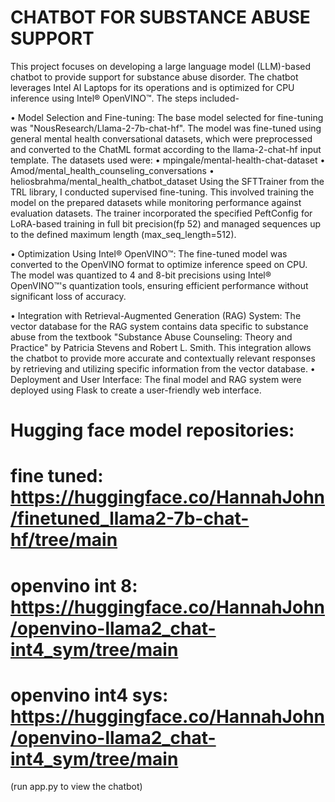# CHATBOT FOR SUBSTANCE ABUSE SUPPORT 

This project focuses on developing a large language model (LLM)-based chatbot to provide support for substance abuse disorder. The chatbot leverages Intel AI Laptops for its operations and is optimized for CPU inference using Intel® OpenVINO™. The steps included-

•  Model Selection and Fine-tuning: The base model selected for fine-tuning was "NousResearch/Llama-2-7b-chat-hf". The model was fine-tuned using general mental health conversational datasets, which were preprocessed and converted to the ChatML format according to the llama-2-chat-hf input template. The datasets used were:
•	mpingale/mental-health-chat-dataset
•	Amod/mental_health_counseling_conversations
•	heliosbrahma/mental_health_chatbot_dataset
Using the SFTTrainer from the TRL library, I conducted supervised fine-tuning. This involved training the model on the prepared datasets while monitoring performance against evaluation datasets. The trainer incorporated the specified PeftConfig for LoRA-based training in full bit precision(fp 52) and managed sequences up to the defined maximum length (max_seq_length=512).
 
•  Optimization Using Intel® OpenVINO™: The fine-tuned model was converted to the OpenVINO format to optimize inference speed on CPU. The model was quantized to 4 and 8-bit precisions using Intel® OpenVINO™'s quantization tools, ensuring efficient performance without significant loss of accuracy.

•  Integration with Retrieval-Augmented Generation (RAG) System: The vector database for the RAG system contains data specific to substance abuse from the textbook "Substance Abuse Counseling: Theory and Practice" by Patricia Stevens and Robert L. Smith. This integration allows the chatbot to provide more accurate and contextually relevant responses by retrieving and utilizing specific information from the vector database.
•  Deployment and User Interface: The final model and RAG system were deployed using Flask to create a user-friendly web interface.

# Hugging face model repositories:
# fine tuned: https://huggingface.co/HannahJohn/finetuned_llama2-7b-chat-hf/tree/main
# openvino int 8: https://huggingface.co/HannahJohn/openvino-llama2_chat-int4_sym/tree/main
# openvino int4 sys: https://huggingface.co/HannahJohn/openvino-llama2_chat-int4_sym/tree/main

(run app.py to view the chatbot)

